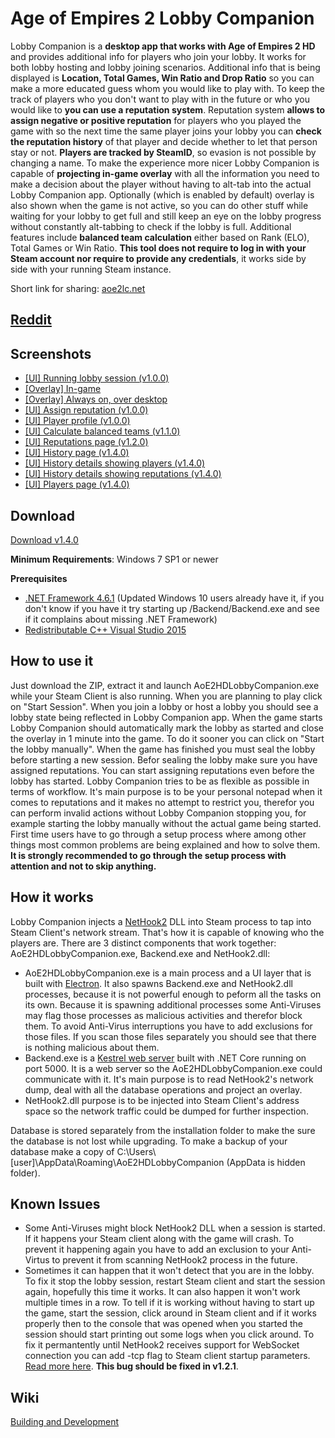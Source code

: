 # Age of Empires 2 Lobby Companion

Lobby Companion is a **desktop app that works with Age of Empires 2 HD** and provides additional info for players who join your lobby. It works for both lobby hosting and lobby joining scenarios.
Additional info that is being displayed is **Location, Total Games, Win Ratio and Drop Ratio** so you can make a more educated guess whom you would like to play with.
To keep the track of players who you don't want to play with in the future or who you would like to **you can use a reputation system**.
Reputation system **allows to assign negative or positive reputation** for players who you played the game with so the next time the same player joins your lobby you can **check the reputation history** of that player and decide whether to let that person stay or not.
**Players are tracked by SteamID**, so evasion is not possible by changing a name. To make the experience more nicer Lobby Companion is capable of **projecting in-game overlay** with all the information you need to make a decision about the player without having to alt-tab into the actual Lobby Companion app.
Optionally (which is enabled by default) overlay is also shown when the game is not active, so you can do other stuff while waiting for your lobby to get full and still keep an eye on the lobby progress without constantly alt-tabbing to check if the lobby is full. Additional features include **balanced team calculation** either based on Rank (ELO), Total Games or Win Ratio.
**This tool does not require to log in with your Steam account nor require to provide any credentials**, it works side by side with your running Steam instance.

Short link for sharing: [aoe2lc.net](http://aoe2lc.net)

## [Reddit](https://www.reddit.com/r/aoe2lc)

## Screenshots
* [[UI] Running lobby session (v1.0.0)](https://raw.githubusercontent.com/ThorConzales/AoE2HDLobbyCompanion/master/Screenshots/LobbySessionRunning.png)
* [[Overlay] In-game](https://raw.githubusercontent.com/ThorConzales/AoE2HDLobbyCompanion/master/Screenshots/InGameOverlay.png)
* [[Overlay] Always on, over desktop](https://raw.githubusercontent.com/ThorConzales/AoE2HDLobbyCompanion/master/Screenshots/PermanentOverlay.png)
* [[UI] Assign reputation (v1.0.0)](https://raw.githubusercontent.com/ThorConzales/AoE2HDLobbyCompanion/master/Screenshots/AssignReputation.png)
* [[UI] Player profile (v1.0.0)](https://raw.githubusercontent.com/ThorConzales/AoE2HDLobbyCompanion/master/Screenshots/PlayerProfile.png)
* [[UI] Calculate balanced teams (v1.1.0)](https://raw.githubusercontent.com/ThorConzales/AoE2HDLobbyCompanion/master/Screenshots/CalculateBalancedTeams.png)
* [[UI] Reputations page (v1.2.0)](https://raw.githubusercontent.com/ThorConzales/AoE2HDLobbyCompanion/master/Screenshots/ReputationsPage.png)
* [[UI] History page (v1.4.0)](https://raw.githubusercontent.com/ThorConzales/AoE2HDLobbyCompanion/master/Screenshots/MatchHistoryPage.png)
* [[UI] History details showing players (v1.4.0)](https://raw.githubusercontent.com/ThorConzales/AoE2HDLobbyCompanion/master/Screenshots/MatchHistoryDetailsPlayersTab.png)
* [[UI] History details showing reputations (v1.4.0)](https://raw.githubusercontent.com/ThorConzales/AoE2HDLobbyCompanion/master/Screenshots/MatchHistoryDetailsReputationsTab.png)
* [[UI] Players page (v1.4.0)](https://raw.githubusercontent.com/ThorConzales/AoE2HDLobbyCompanion/master/Screenshots/PlayersPage.png)

## Download
[Download v1.4.0](https://github.com/ThorConzales/AoE2HDLobbyCompanion/releases/download/v1.4.0/AoE2HDLobbyCompanion-V1.4.0.zip)

**Minimum Requirements**: Windows 7 SP1 or newer

**Prerequisites**
* [.NET Framework 4.6.1](https://www.microsoft.com/net/download/framework) (Updated Windows 10 users already have it, if you don't know if you have it try starting up /Backend/Backend.exe and see if it complains about missing .NET Framework)
* [Redistributable C++ Visual Studio 2015](https://www.microsoft.com/en-us/download/details.aspx?id=53587)

## How to use it
Just download the ZIP, extract it and launch AoE2HDLobbyCompanion.exe while your Steam Client is also running. When you are planning to play click on "Start Session". When you join a lobby or host a lobby you should see a lobby state being reflected in Lobby Companion app. 
When the game starts Lobby Companion should automatically mark the lobby as started and close the overlay in 1 minute into the game. To do it sooner you can click on "Start the lobby manually". When the game has finished you must seal the lobby before starting a new session.
Befor sealing the lobby make sure you have assigned reputations. You can start assigning reputations even before the lobby has started. 
Lobby Companion tries to be as flexible as possible in terms of workflow. It's main purpose is to be your personal notepad when it comes to reputations and it makes no attempt to restrict you, therefor you can perform invalid actions without Lobby Companion stopping you, for example starting the lobby manually without the actual game being started.
First time users have to go through a setup process where among other things most common problems are being explained and how to solve them. **It is strongly recommended to go through the setup process with attention and not to skip anything.**

## How it works
Lobby Companion injects a [NetHook2](https://github.com/SteamRE/SteamKit/tree/master/Resources/NetHook2) DLL into Steam process to tap into Steam Client's network stream. That's how it is capable of knowing who the players are. 
There are 3 distinct components that work together: AoE2HDLobbyCompanion.exe, Backend.exe and NetHook2.dll:
* AoE2HDLobbyCompanion.exe is a main process and a UI layer that is built with [Electron](https://electron.atom.io/). It also spawns Backend.exe and NetHook2.dll processes, because it is not powerful enough to peform all the tasks on its own. Because it is spawning additional processes some Anti-Viruses may flag those processes as malicious activities and therefor block them. To avoid Anti-Virus interruptions you have to add exclusions for those files. If you scan those files separately you should see that there is nothing malicious about them.
* Backend.exe is a [Kestrel web server](https://github.com/aspnet/KestrelHttpServer) built with .NET Core running on port 5000. It is a web server so the AoE2HDLobbyCompanion.exe could communicate with it. It's main purpose is to read NetHook2's network dump, deal with all the database operations and project an overlay.
* NetHook2.dll purpose is to be injected into Steam Client's address space so the network traffic could be dumped for further inspection.

Database is stored separately from the installation folder to make the sure the database is not lost while upgrading. To make a backup of your database make a copy of C:\Users\\[user]\AppData\Roaming\AoE2HDLobbyCompanion (AppData is hidden folder).

## Known Issues
* Some Anti-Viruses might block NetHook2 DLL when a session is started. If it happens your Steam client along with the game will crash. To prevent it happening again you have to add an exclusion to your Anti-Virtus to prevent it from scanning NetHook2 process in the future.
* Sometimes it can happen that it won't detect that you are in the lobby. To fix it stop the lobby session, restart Steam client and start the session again, hopefully this time it works. It can also happen it won't work multiple times in a row. To tell if it is working without having to start up the game, start the session, click around in Steam client and if it works properly then to the console that was opened when you started the session should start printing out some logs when you click around. To fix it permantently until NetHook2 receives support for WebSocket connection you can add -tcp flag to Steam client startup parameters. [Read more here](https://www.reddit.com/r/aoe2lc/comments/6xfdqo/temporary_fix_for_lobby_data_not_being_displayed/). **This bug should be fixed in v1.2.1**.


## Wiki
[Building and Development](https://github.com/ThorConzales/AoE2HDLobbyCompanion/wiki/Building-and-Development)
